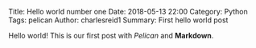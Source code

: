 Title: Hello world number one
Date: 2018-05-13 22:00
Category: Python
Tags: pelican
Author: charlesreid1
Summary: First hello world post

Hello world! This is our first post with *Pelican* and **Markdown**.
